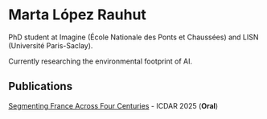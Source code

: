 # Marta López Rauhut

PhD student at Imagine (École Nationale des Ponts et Chaussées) and LISN (Université Paris-Saclay).

Currently researching the environmental footprint of AI.

## Publications

[Segmenting France Across Four Centuries](https://imagine.enpc.fr/~marta.lopez-rauhut/segmenting-france/) - ICDAR 2025 (**Oral**)
